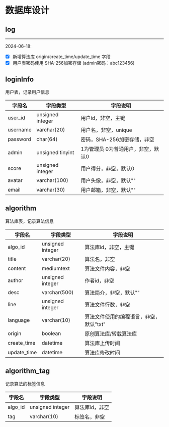 # 数据库设计

## log

---

2024-06-18: 

- [x] 新增算法库 origin/create_time/update_time 字段
- [x] 用户表密码使用 SHA-256加密存储 (admin密码：abc123456)

## loginInfo

用户表，记录用户信息

| 字段名   | 字段类型         | 字段说明                           |
| -------- | ---------------- | ---------------------------------- |
| user_id  | unsigned integer | 用户id，非空，主键                 |
| username | varchar(20)      | 用户名，非空，unique               |
| password | char(64)         | 密码，SHA-256加密存储，非空         |
| admin    | unsigned tinyint | 1为管理员 0为普通用户，非空，默认0 |
| score    | unsigned integer | 用户得分，非空，默认0              |
| avatar   | varchar(100)     | 用户头像，非空，默认""             |
| email    | varchar(30)      | 用户邮箱，非空，默认""             |

## algorithm

算法库表，记录算法信息

| 字段名   | 字段类型         | 字段说明                                |
| -------- | ---------------- | --------------------------------------- |
| algo_id  | unsigned integer | 算法库id，非空，主键                    |
| title    | varchar(20)      | 算法名，非空                            |
| content  | mediumtext       | 算法文件内容，非空                      |
| author   | unsigned integer | 作者id，非空                            |
| desc     | varchar(500)     | 算法简介，非空，默认""                  |
| line     | unsigned integer | 算法文件行数，非空                      |
| language | varchar(10)      | 算法文件使用的编程语言，非空，默认"txt" |
| origin   | boolean          | 原创算法库/转载算法库                  |
| create_time | datetime      | 算法库上传时间                        |
| update_time | datetime      | 算法库修改时间                        |

## algorithm_tag

记录算法的标签信息

| 字段名  | 字段类型         | 字段说明       |
| ------- | ---------------- | -------------- |
| algo_id | unsigned integer | 算法库id，非空 |
| tag     | varchar(10)      | 标签名，非空   |

